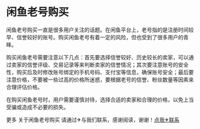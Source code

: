 # 闲鱼老号购买

闲鱼老号购买一直是很多用户关注的话题。在闲鱼平台上，老号指的是注册时间较早、信誉较好的账号。购买闲鱼老号有着一定的风险，但也受到了很多用户的青睐。

购买闲鱼老号需要注意以下几点：首先要选择信誉较好、历史较长的卖家，可以通过卖家的信誉评级、交易记录等来判断卖家的信誉情况；其次要注意账号的安全性，购买后及时修改账号绑定的手机号码、支付宝等信息，确保账号安全；最后要注意价格，不要被一些过高的价格所迷惑，要根据老号的信誉、粉丝数量等因素来合理评估价格。

在购买闲鱼老号时，用户需要谨慎对待，选择合适的卖家和合理的价格，以免上当受骗或造成不必要的损失。

更多 关于闲鱼老号购买 请通过✈与我们联系，感谢阅读，谢谢！[点我✈联系](https://sms.k02.cc)